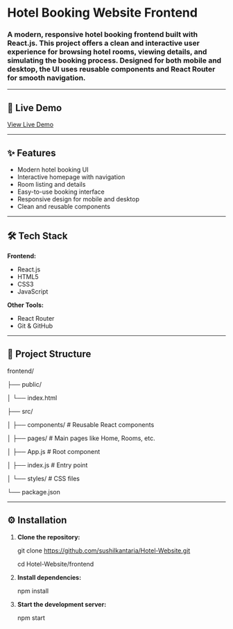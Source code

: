 # Hotel Booking Website Frontend

### A modern, responsive hotel booking frontend built with React.js. This project offers a clean and interactive user experience for browsing hotel rooms, viewing details, and simulating the booking process. Designed for both mobile and desktop, the UI uses reusable components and React Router for smooth navigation.

---

## 🚀 Live Demo

[View Live Demo](https://hotel-website-beta-murex.vercel.app/)  

---

## ✨ Features

- Modern hotel booking UI
- Interactive homepage with navigation
- Room listing and details
- Easy-to-use booking interface
- Responsive design for mobile and desktop
- Clean and reusable components

---

## 🛠 Tech Stack

**Frontend:**
- React.js
- HTML5
- CSS3
- JavaScript

**Other Tools:**
- React Router
- Git & GitHub

---

## 📁 Project Structure

   frontend/
  
   ├── public/
   
   │ └── index.html
   
   ├── src/
   
   │ ├── components/ # Reusable React components
   
   │ ├── pages/ # Main pages like Home, Rooms, etc.
   
   │ ├── App.js # Root component
   
   │ ├── index.js # Entry point
   
   │ └── styles/ # CSS files
   
   └── package.json

---

## ⚙️ Installation

1. **Clone the repository:**
 
   git clone https://github.com/sushilkantaria/Hotel-Website.git

    cd Hotel-Website/frontend

3. **Install dependencies:**

   npm install

2. **Start the development server:**

   npm start
